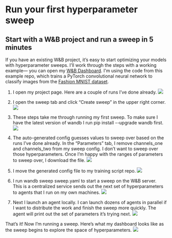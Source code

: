 # Run your first hyperparameter sweep
## Start with a W&B project and run a sweep in 5 minutes

If you have an existing W&B project, it’s easy to start optimizing your models with hyperparameter sweeps. I’ll work through the steps with a working example— you can open my [W&B Dashboard](https://app.wandb.ai/carey/pytorch-cnn-fashion). I'm using the code from this example repo, which trains a PyTorch convolutional neural network to classify images from the [Fashion MNIST dataset](https://github.com/zalandoresearch/fashion-mnist).


1. I open my project page. Here are a couple of runs I’ve done already.
![](https://i.imgur.com/aS019gx.png)

2. I open the sweep tab and click “Create sweep” in the upper right corner.
![](https://i.imgur.com/q3o0EGT.png)

3. These steps take me through running my first sweep. To make sure I have the latest version of wandb I run pip install --upgrade wandb first.
![](https://i.imgur.com/CWTNBiV.png)

4. The auto-generated config guesses values to sweep over based on the runs I’ve done already. In the “Parameters” tab, I remove channels_one and channels_two from my sweep config. I don’t want to sweep over those hyperparameters. Once I’m happy with the ranges of parameters to sweep over, I download the file.
![](https://i.imgur.com/gqcTBct.png)

5. I move the generated config file to my training script repo.
![](https://i.imgur.com/2F8ADud.png)

6. I run wandb sweep sweep.yaml to start a sweep on the W&B server. This is a centralized service sends out the next set of hyperparameters to agents that I run on my own machines.
![](https://i.imgur.com/t4nJ6yO.png)

7. Next I launch an agent locally. I can launch dozens of agents in parallel if I want to distribute the work and finish the sweep more quickly. The agent will print out the set of parameters it’s trying next.
![](https://i.imgur.com/GUGn4Oo.png)


That’s it! Now I’m running a sweep. Here’s what my dashboard looks like as the sweep begins to explore the space of hyperparameters.
![](https://i.imgur.com/gK42OOB.png)

